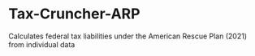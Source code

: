 # Tax-Cruncher-ARP
Calculates federal tax liabilities under the American Rescue Plan (2021) from individual data
